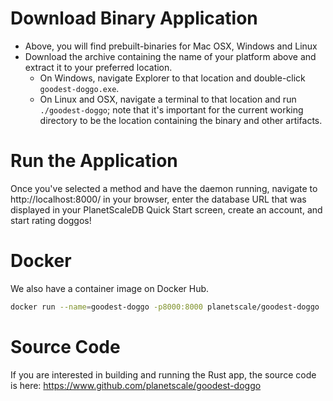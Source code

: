 
Download Binary Application
===========================

* Above, you will find prebuilt-binaries for Mac OSX, Windows and Linux
* Download the archive containing the name of your platform above and extract it to your preferred location.
  * On Windows, navigate Explorer to that location and double-click `goodest-doggo.exe`.
  * On Linux and OSX, navigate a terminal to that location and run `./goodest-doggo`; note that it's important for the current working directory to be the location containing the binary and other artifacts.


Run the Application
===================
Once you've selected a method and have the daemon running, navigate to http://localhost:8000/ in your browser, enter the database URL that was displayed in your PlanetScaleDB Quick Start screen, create an account, and start rating doggos!

Docker
======

We also have a container image on Docker Hub.

```bash
docker run --name=goodest-doggo -p8000:8000 planetscale/goodest-doggo
```

Source Code
===========
If you are interested in building and running the Rust app, the source code is here: https://www.github.com/planetscale/goodest-doggo 







